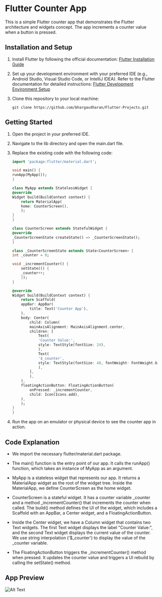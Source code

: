 # Flutter Counter App

This is a simple Flutter counter app that demonstrates the Flutter architecture and widgets concept. The app increments a counter value when a button is pressed.

## Installation and Setup

1. Install Flutter by following the official documentation: [Flutter Installation Guide](https://flutter.dev/docs/get-started/install)

2. Set up your development environment with your preferred IDE (e.g., Android Studio, Visual Studio Code, or IntelliJ IDEA). Refer to the Flutter documentation for detailed instructions: [Flutter Development Environment Setup](https://flutter.dev/docs/get-started/editor)

3. Clone this repository to your local machine:

   ```shell
   git clone https://github.com/bhargavdharan/Flutter-Projects.git
   ```

## Getting Started

1. Open the project in your preferred IDE.

2. Navigate to the lib directory and open the main.dart file.

3. Replace the existing code with the following code:

    ```dart
    import 'package:flutter/material.dart';

    void main() {
    runApp(MyApp());
    }

    class MyApp extends StatelessWidget {
    @override
    Widget build(BuildContext context) {
        return MaterialApp(
        home: CounterScreen(),
        );
    }
    }

    class CounterScreen extends StatefulWidget {
    @override
    _CounterScreenState createState() => _CounterScreenState();
    }

    class _CounterScreenState extends State<CounterScreen> {
    int _counter = 0;

    void _incrementCounter() {
        setState(() {
        _counter++;
        });
    }

    @override
    Widget build(BuildContext context) {
        return Scaffold(
        appBar: AppBar(
            title: Text('Counter App'),
        ),
        body: Center(
            child: Column(
            mainAxisAlignment: MainAxisAlignment.center,
            children: [
                Text(
                'Counter Value:',
                style: TextStyle(fontSize: 24),
                ),
                Text(
                '$_counter',
                style: TextStyle(fontSize: 48, fontWeight: FontWeight.bold),
                ),
            ],
            ),
        ),
        floatingActionButton: FloatingActionButton(
            onPressed: _incrementCounter,
            child: Icon(Icons.add),
        ),
        );
    }
    }
    ```
4. Run the app on an emulator or physical device to see the counter app in action.

## Code Explanation

- We import the necessary flutter/material.dart package.

- The main() function is the entry point of our app. It calls the runApp() function, which takes an instance of MyApp as an argument.

- MyApp is a stateless widget that represents our app. It returns a MaterialApp widget as the root of the widget tree. Inside the MaterialApp, we define CounterScreen as the home widget.

- CounterScreen is a stateful widget. It has a counter variable _counter and a method _incrementCounter() that increments the counter when called. The build() method defines the UI of the widget, which includes a Scaffold with an AppBar, a Center widget, and a FloatingActionButton.

- Inside the Center widget, we have a Column widget that contains two Text widgets. The first Text widget displays the label "Counter Value:", and the second Text widget displays the current value of the counter. We use string interpolation ('$_counter') to display the value of the _counter variable.

- The FloatingActionButton triggers the _incrementCounter() method when pressed. It updates the counter value and triggers a UI rebuild by calling the setState() method.

## App Preview

![Alt Text](/Flutter-Projects/2.Flutter%20Basics/Flutter%20Architecture%20%26%20Widgets/Images/counter-app.png)


